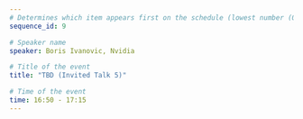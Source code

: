 ```yaml
---
# Determines which item appears first on the schedule (lowest number (0) appears first)
sequence_id: 9

# Speaker name
speaker: Boris Ivanovic, Nvidia

# Title of the event
title: "TBD (Invited Talk 5)"

# Time of the event
time: 16:50 - 17:15
---
```

